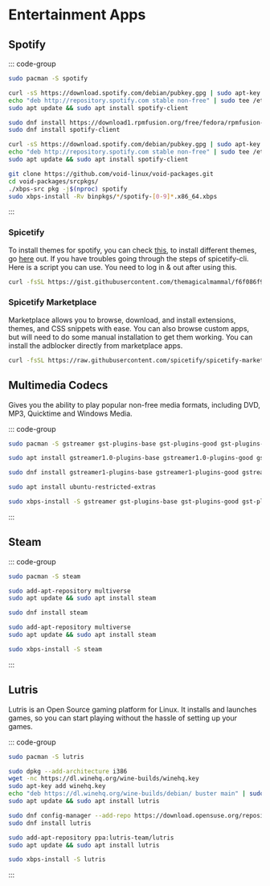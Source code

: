 # Entertainment Apps

## Spotify

::: code-group

```sh [Arch]
sudo pacman -S spotify
```

```sh [Debian]
curl -sS https://download.spotify.com/debian/pubkey.gpg | sudo apt-key add -
echo "deb http://repository.spotify.com stable non-free" | sudo tee /etc/apt/sources.list.d/spotify.list
sudo apt update && sudo apt install spotify-client
```

```sh [Fedora]
sudo dnf install https://download1.rpmfusion.org/free/fedora/rpmfusion-free-release-$(rpm -E %fedora).noarch.rpm https://download1.rpmfusion.org/nonfree/fedora/rpmfusion-nonfree-release-$(rpm -E %fedora).noarch.rpm
sudo dnf install spotify-client
```

```sh [Ubuntu]
curl -sS https://download.spotify.com/debian/pubkey.gpg | sudo apt-key add -
echo "deb http://repository.spotify.com stable non-free" | sudo tee /etc/apt/sources.list.d/spotify.list
sudo apt update && sudo apt install spotify-client
```

```sh [Void]
git clone https://github.com/void-linux/void-packages.git
cd void-packages/srcpkgs/
./xbps-src pkg -j$(nproc) spotify
sudo xbps-install -Rv binpkgs/*/spotify-[0-9]*.x86_64.xbps
```

:::


### Spicetify

To install themes for spotify, you can check [this](https://github.com/khanhas/spicetify-cli), to install different themes, go [here](https://github.com/morpheusthewhite/spicetify-themes) out. If you have troubles going through the steps of spicetify-cli. Here is a script you can use. You need to log in & out after using this.

```sh
curl -fsSL https://gist.githubusercontent.com/themagicalmammal/f6f086f9c701924371e1d334c60c8562/raw/d331b26ef430ffa2887172552ce9bbf91df74f3e/spicetify.sh | sh
```

### Spicetify Marketplace

Marketplace allows you to browse, download, and install extensions, themes, and CSS snippets with ease. You can also browse custom apps, but will need to do some manual installation to get them working. You can install the adblocker directly from marketplace apps.

```sh
curl -fsSL https://raw.githubusercontent.com/spicetify/spicetify-marketplace/main/resources/install.sh | sh
```

## Multimedia Codecs

Gives you the ability to play popular non-free media formats, including DVD, MP3, Quicktime and Windows Media.

::: code-group

```sh [Arch]
sudo pacman -S gstreamer gst-plugins-base gst-plugins-good gst-plugins-bad gst-plugins-ugly ffmpeg
```

```sh [Debian]
sudo apt install gstreamer1.0-plugins-base gstreamer1.0-plugins-good gstreamer1.0-plugins-bad gstreamer1.0-plugins-ugly ffmpeg
```

```sh [Fedora]
sudo dnf install gstreamer1-plugins-base gstreamer1-plugins-good gstreamer1-plugins-bad-free gstreamer1-plugins-bad-free-extras gstreamer1-plugins-ugly ffmpeg
```

```sh [Ubuntu]
sudo apt install ubuntu-restricted-extras
```

```sh [Void]
sudo xbps-install -S gstreamer gst-plugins-base gst-plugins-good gst-plugins-bad gst-plugins-ugly ffmpeg
```

:::

## Steam

::: code-group

```sh [Arch]
sudo pacman -S steam
```

```sh [Debian]
sudo add-apt-repository multiverse
sudo apt update && sudo apt install steam
```

```sh [Fedora]
sudo dnf install steam
```

```sh [Ubuntu]
sudo add-apt-repository multiverse
sudo apt update && sudo apt install steam
```

```sh [Void]
sudo xbps-install -S steam
```

:::

## Lutris

Lutris is an Open Source gaming platform for Linux. It installs and launches games, so you can start playing without the hassle of setting up your games.

::: code-group

```sh [Arch]
sudo pacman -S lutris
```

```sh [Debian]
sudo dpkg --add-architecture i386 
wget -nc https://dl.winehq.org/wine-builds/winehq.key
sudo apt-key add winehq.key
echo "deb https://dl.winehq.org/wine-builds/debian/ buster main" | sudo tee /etc/apt/sources.list.d/winehq.list
sudo apt update && sudo apt install lutris
```

```sh [Fedora]
sudo dnf config-manager --add-repo https://download.opensuse.org/repositories/Emulators:/Wine:/Fedora/Fedora_34/Emulators:Wine:Fedora.repo
sudo dnf install lutris
```

```sh [Ubuntu]
sudo add-apt-repository ppa:lutris-team/lutris
sudo apt update && sudo apt install lutris
```

```sh [Void]
sudo xbps-install -S lutris
```

:::